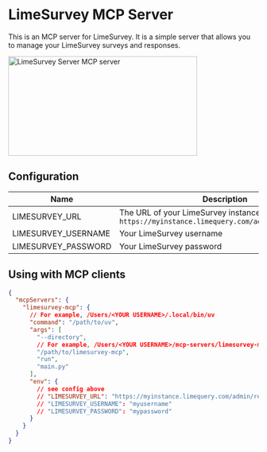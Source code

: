 # LimeSurvey MCP Server

This is an MCP server for LimeSurvey. It is a simple server that allows you to manage your LimeSurvey surveys and responses.

<a href="https://glama.ai/mcp/servers/@edgarrmondragon/limesurvey-mcp">
  <img width="380" height="200" src="https://glama.ai/mcp/servers/@edgarrmondragon/limesurvey-mcp/badge" alt="LimeSurvey Server MCP server" />
</a>

## Configuration

| Name | Description |
|------|-------------|
| LIMESURVEY_URL | The URL of your LimeSurvey instance, e.g. `https://myinstance.limequery.com/admin/remotecontrol` |
| LIMESURVEY_USERNAME | Your LimeSurvey username |
| LIMESURVEY_PASSWORD | Your LimeSurvey password |

## Using with MCP clients

```json
{
  "mcpServers": {
    "limesurvey-mcp": {
      // For example, /Users/<YOUR USERNAME>/.local/bin/uv
      "command": "/path/to/uv",
      "args": [
        "--directory",
        // For example, /Users/<YOUR USERNAME>/mcp-servers/limesurvey-mcp
        "/path/to/limesurvey-mcp",
        "run",
        "main.py"
      ],
      "env": {
        // see config above
        // "LIMESURVEY_URL": "https://myinstance.limequery.com/admin/remotecontrol"
        // "LIMESURVEY_USERNAME": "myusername"
        // "LIMESURVEY_PASSWORD": "mypassword"
      }
    }
  }
}
```